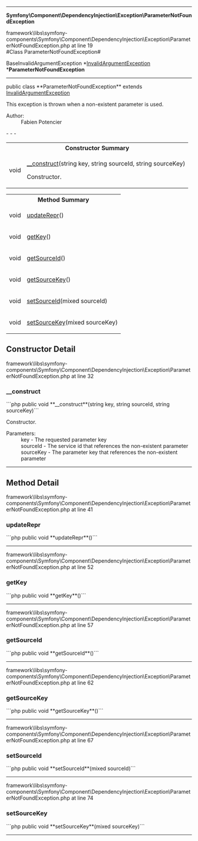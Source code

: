 - - -

**Symfony\Component\DependencyInjection\Exception\ParameterNotFoundException**
<div class="location">framework\libs\symfony-components\Symfony\Component\DependencyInjection\Exception\ParameterNotFoundException.php at line 19</div>
#Class ParameterNotFoundException#

BaseInvalidArgumentException
*<a href="https://github.com/JeyDotC/Hirudo-docs/blob/master/symfony/component/dependencyinjection/exception/invalidargumentexception.html">InvalidArgumentException</a>
        ***ParameterNotFoundException**


- - -

<p class="signature">public  class **ParameterNotFoundException**
extends <a href="https://github.com/JeyDotC/Hirudo-docs/blob/master/symfony/component/dependencyinjection/exception/invalidargumentexception.html">InvalidArgumentException</a>

</p>

<div class="comment" id="overview_description"><p>This exception is thrown when a non-existent parameter is used.</p></div>

<dl>
<dt>Author:</dt>
<dd>Fabien Potencier <fabien@symfony.com></dd>
</dl>
- - -

<table id="summary_constructor">
<tr><th colspan="2">Constructor Summary</th></tr>
<tr>
<td class="type"> void</td>
<td class="description"><p class="name"><a href="#__construct">__construct</a>(string key, string sourceId, string sourceKey)</p><p class="description">Constructor.</p></td>
</tr>
</table>

<table id="summary_method">
<tr><th colspan="2">Method Summary</th></tr>
<tr>
<td class="type"> void</td>
<td class="description"><p class="name"><a href="#updateRepr">updateRepr</a>()</p></td>
</tr>
<tr>
<td class="type"> void</td>
<td class="description"><p class="name"><a href="#getKey">getKey</a>()</p></td>
</tr>
<tr>
<td class="type"> void</td>
<td class="description"><p class="name"><a href="#getSourceId">getSourceId</a>()</p></td>
</tr>
<tr>
<td class="type"> void</td>
<td class="description"><p class="name"><a href="#getSourceKey">getSourceKey</a>()</p></td>
</tr>
<tr>
<td class="type"> void</td>
<td class="description"><p class="name"><a href="#setSourceId">setSourceId</a>(mixed sourceId)</p></td>
</tr>
<tr>
<td class="type"> void</td>
<td class="description"><p class="name"><a href="#setSourceKey">setSourceKey</a>(mixed sourceKey)</p></td>
</tr>
</table>

<h2 id="detail_method">Constructor Detail</h2>
<div class="location">framework\libs\symfony-components\Symfony\Component\DependencyInjection\Exception\ParameterNotFoundException.php at line 32</div>
<h3 id="__construct()">__construct</h3>
```php
public  void **__construct**(string key, string sourceId, string sourceKey)```
<div class="details">
<p>Constructor.</p><dl>
<dt>Parameters:</dt>
<dd>key - The requested parameter key</dd>
<dd>sourceId - The service id that references the non-existent parameter</dd>
<dd>sourceKey - The parameter key that references the non-existent parameter</dd>
</dl>
</div>

- - -

<h2 id="detail_method">Method Detail</h2>
<div class="location">framework\libs\symfony-components\Symfony\Component\DependencyInjection\Exception\ParameterNotFoundException.php at line 41</div>
<h3 id="updateRepr()">updateRepr</h3>
```php
public  void **updateRepr**()```
<div class="details">
</div>

- - -

<div class="location">framework\libs\symfony-components\Symfony\Component\DependencyInjection\Exception\ParameterNotFoundException.php at line 52</div>
<h3 id="getKey()">getKey</h3>
```php
public  void **getKey**()```
<div class="details">
</div>

- - -

<div class="location">framework\libs\symfony-components\Symfony\Component\DependencyInjection\Exception\ParameterNotFoundException.php at line 57</div>
<h3 id="getSourceId()">getSourceId</h3>
```php
public  void **getSourceId**()```
<div class="details">
</div>

- - -

<div class="location">framework\libs\symfony-components\Symfony\Component\DependencyInjection\Exception\ParameterNotFoundException.php at line 62</div>
<h3 id="getSourceKey()">getSourceKey</h3>
```php
public  void **getSourceKey**()```
<div class="details">
</div>

- - -

<div class="location">framework\libs\symfony-components\Symfony\Component\DependencyInjection\Exception\ParameterNotFoundException.php at line 67</div>
<h3 id="setSourceId()">setSourceId</h3>
```php
public  void **setSourceId**(mixed sourceId)```
<div class="details">
</div>

- - -

<div class="location">framework\libs\symfony-components\Symfony\Component\DependencyInjection\Exception\ParameterNotFoundException.php at line 74</div>
<h3 id="setSourceKey()">setSourceKey</h3>
```php
public  void **setSourceKey**(mixed sourceKey)```
<div class="details">
</div>

- - -

